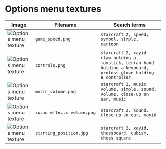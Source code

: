# Options menu textures

<!-- markdownlint-disable MD013 --><!-- Tables cannot be split up over lines, hence will break 80 characters per line -->

| Image                                             | Filename                   | Search terms                                                                                                    |
| ------------------------------------------------- | -------------------------- | --------------------------------------------------------------------------------------------------------------- |
| ![Options menu texture](game_speed.png)           | `game_speed.png`           | `starcraft 2, speed, symbol, simple, cartoon`                                                                   |
| ![Options menu texture](controls.png)             | `controls.png`             | `starcraft 2, xayid claw holding a joystick, terran hand holding a keyboard, protoss glove holding a controller` |
| ![Options menu texture](music_volume.png)         | `music_volume.png`         | `starcraft 2, music volume, simple, sound, volume, close-up on ear, music`                                      |
| ![Options menu texture](sound_effects_volume.png) | `sound_effects_volume.png` | `starcraft 2, sound, close-up on ear, xayid`                                                                     |
| ![Options menu texture](starting_position.jpg)    | `starting_position.jpg`    | `starcraft 2, xayid, chessboard, cubism, chess square`                                                           |

<!-- markdownlint-enable MD013 -->
